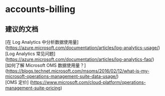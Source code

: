 
<properties
    pageTitle="accounts-billing"
    description="与帐户计费相关的问题"
    service="microsoft.operationalinsights"
    resource="operationalinsightsaccounts"
    authors="adoylemsft"
    displayorder=""
    selfHelpType="generic"
    supportTopicIds="32536517"
    resourceTags=""
    productPesIds="15725"
    cloudEnvironments="public, Blackforest, Fairfax"
/>


# accounts-billing


## **建议的文档**
[在 Log Analytics 中分析数据使用量] (https://azure.microsoft.com/documentation/articles/log-analytics-usage/) <br>
[Log Analytics 常见问题] (https://azure.microsoft.com/documentation/articles/log-analytics-faq/) <br>
[如何了解 Microsoft OMS 数据使用量？] (https://blogs.technet.microsoft.com/msoms/2016/02/12/what-is-my-microsoft-operations-management-suite-data-usage/) <br>
[OMS 定价] (https://www.microsoft.com/cloud-platform/operations-management-suite-pricing)


<!--HONumber=Oct16_HO3-->



